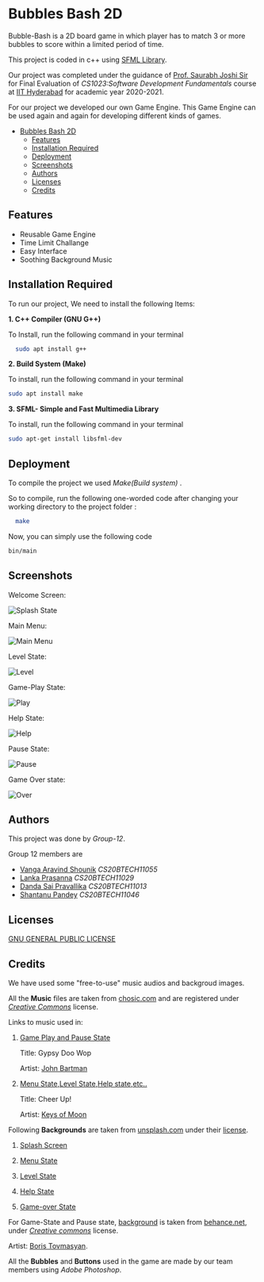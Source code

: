 

# Bubbles Bash 2D





Bubble-Bash is a 2D board game in which player 
has to match 3 or more bubbles to score within 
a limited period of time.

This project is coded in c++ using [SFML Library](https://www.sfml-dev.org/documentation/2.5.1/).

Our project was completed under the guidance 
of [Prof. Saurabh Joshi Sir](https://github.com/sbjoshi)
for Final Evaluation of *CS1023:Software 
Development Fundamentals* course at [IIT Hyderabad](https://iith.ac.in/) 
for academic year 2020-2021. 

For our project we developed our own Game Engine. 
This Game Engine can be used again and again for 
developing different kinds of games.


- [Bubbles Bash 2D](#bubbles-bash-2d)
  * [Features](#features)
  * [Installation Required](#installation-required)
  * [Deployment](#deployment)
  * [Screenshots](#screenshots)
  * [Authors](#authors)
  * [Licenses](#licenses)
  * [Credits](#credits)

## Features

- Reusable Game Engine
- Time Limit Challange
- Easy Interface
- Soothing Background Music

  
## Installation Required 

To run our project, We need to install the
following Items:

 **1.   C++ Compiler (GNU G++)** 
 
 To Install, run the following command in your terminal

```bash
  sudo apt install g++
```

**2. Build System (Make)**

To install, run the following command in your terminal

```bash
sudo apt install make
```
**3. SFML- Simple and Fast Multimedia Library**

To install, run the following command in your terminal

```bash
sudo apt-get install libsfml-dev
```

## Deployment

To compile the project we used *Make(Build system)* .

So to compile, run the following one-worded code 
after changing your working directory to the
project folder :

```bash
  make
```
Now, you can simply use the following code 

```bash
bin/main
```
## Screenshots


Welcome Screen:


![Splash State](https://github.com/IITH-CS1023/cs1023-sdf-project-team-12/blob/main/Screenshots/Splash%20screen.jpeg)

Main Menu:


![Main Menu](https://github.com/IITH-CS1023/cs1023-sdf-project-team-12/blob/main/Screenshots/Main%20Menu%20State.jpeg)

Level State:


![Level](https://github.com/IITH-CS1023/cs1023-sdf-project-team-12/blob/main/Screenshots/Level%20State.jpeg)

Game-Play State:


![Play](https://github.com/IITH-CS1023/cs1023-sdf-project-team-12/blob/main/Screenshots/Game%20Play.jpeg)

Help State:


![Help](https://github.com/IITH-CS1023/cs1023-sdf-project-team-12/blob/main/Screenshots/Help%20State.jpeg)

Pause State:


![Pause](https://github.com/IITH-CS1023/cs1023-sdf-project-team-12/blob/main/Screenshots/Pause%20State.jpeg)

Game Over state:


![Over](https://github.com/IITH-CS1023/cs1023-sdf-project-team-12/blob/main/Screenshots/GameOver.jpeg)

  
## Authors
This project was done by *Group-12*.

Group 12 members are

- [Vanga Aravind Shounik](https://github.com/AravindShounik)
  *CS20BTECH11055*
- [Lanka Prasanna](https://github.com/PrasannaLanka)
    *CS20BTECH11029*
- [Danda Sai Pravallika](https://github.com/spdanda) 
     *CS20BTECH11013*
- [Shantanu Pandey](https://github.com/Shantanu467)
   *CS20BTECH11046*

## Licenses
  [GNU GENERAL PUBLIC LICENSE](https://github.com/IITH-CS1023/cs1023-sdf-project-team-12/blob/main/LICENSE )

## Credits
We have used some "free-to-use" music audios and backgroud images.


All the **Music** files are taken from [chosic.com](https://www.chosic.com/) and are registered under *[Creative Commons](https://creativecommons.org/about/cclicenses/)* license.

Links to music used in:

1. [Game Play and Pause State](https://www.chosic.com/download-audio/?t=28349&tag=Guitar)

    Title: Gypsy Doo Wop

    Artist: [John Bartman](https://www.chosic.com/free-music/all/?keyword=John%20Bartmann&artist) 

2. [Menu State,Level State,Help state,etc..](https://www.chosic.com/download-audio/?t=25942&tag=Bright)
   
   Title: Cheer Up!

   Artist: [Keys of Moon](https://www.chosic.com/free-music/all/?keyword=Keys%20of%20Moon&artist)
   


  Following **Backgrounds** are taken from [unsplash.com](https://unsplash.com/) under their [license](https://unsplash.com/license).
    
  1. [Splash Screen](https://unsplash.com/photos/qEswHvOmi1c)
  
  2. [Menu State](https://unsplash.com/photos/p-NQlmGvFC8)
  
  3. [Level State](https://unsplash.com/photos/0YQz7M2fcYY)
   
  4. [Help State](https://unsplash.com/photos/VdFkSO3uePI)
   
  5. [Game-over State](https://unsplash.com/photos/ilfsT5p_qvA)

  For Game-State and Pause state, [background](https://www.behance.net/gallery/46601081/Background-for-mobile-game/modules/278262885) is taken from [behance.net](https://www.behance.net/), under *[Creative commons](https://creativecommons.org/licenses/by-nc-sa/4.0/deed.en_US)* license.

  Artist: [Boris Tovmasyan](https://www.behance.net/rab8bit).



  All the **Bubbles** and **Buttons** used in the game are made by our team members using *Adobe Photoshop*.
   
